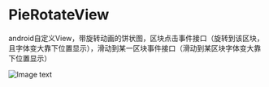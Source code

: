 # PieRotateView
android自定义View，带旋转动画的饼状图，区块点击事件接口（旋转到该区块，且字体变大靠下位置显示），滑动到某一区块事件接口（滑动到某区块字体变大靠下位置显示） 

![Image text](https://github.com/AndroidCloud/PieRotateView/blob/master/DemoImg/GIF.gif)
